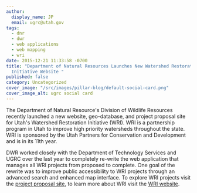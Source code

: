 ```yaml
---
author:
  display_name: JP
  email: ugrc@utah.gov
tags:
  - dnr
  - dwr
  - web applications
  - web mapping
  - wri
date: 2015-12-21 11:33:58 -0700
title: "Department of Natural Resources Launches New Watershed Restoration
  Initiative Website "
published: false
category: Uncategorized
cover_image: "/src/images/pillar-blog/default-social-card.png"
cover_image_alt: ugrc social card
---
```


<p>The Department of Natural Resource's Division of Wildlife Resources recently launched a new website, geo-database, and project proposal site for Utah's Watershed Restoration Initiative (WRI). WRI is a partnership program in Utah to improve high priority watersheds throughout the state. WRI is sponsored by the Utah Partners for Conservation and Development and is in its 11th year.  </p>
<p>DWR worked closely with the Department of Technology Services and UGRC over the last year to completely re-write the web application that manages all WRI projects from proposed to complete. One goal of the rewrite was to improve public accessibility to WRI projects through an advanced search and enhanced map interface. To explore WRI projects visit the <a href="https://wri.utah.gov/wri/">project proposal site</a>, to learn more about WRI visit the <a href="https://watershed.utah.gov/">WRI website</a>.     </p>
